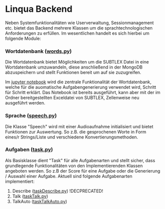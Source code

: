 # Linqua Backend

Neben Systemfunktionalitäten wie Userverwaltung, Sessionmanagement etc. bietet das Backend mehrere Klassen um die sprachtechnologischen Anforderungen zu erfüllen. Im wesentlichen handelt es sich hierbei um folgende Module:

### Wortdatenbank ([words.py](server/server/words.py))
Die Wortdatenbank bietet Möglichkeiten um die SUBTLEX Datei in eine Wortdatenbank umzuwandeln, diese anschließend in der MongoDB abzuspeichern und stellt Funktionen bereit um auf sie zuzugreifen.

Im [jupyter notebook](example/words.ipynb) wird die zentrale Funktionalität der Wortdatenbank, welche für die auomatische Aufgabengenerierung verwendet wird, Schritt für Schritt erklärt.
Das Notebook ist bereits ausgeführt, kann aber mit der im Ordner bereitgestellten Exceldatei von SUBTLEX, Zellenweise neu ausgeführt werden.

### Sprache ([speech.py](server/server/speech.py))
Die Klasse "Speech" wird mit einer Audioaufnahme initialisiert und bietet Funktionen zur Auswertung. So z.B. die gesprochenen Worte in Form eines/r Strings/Liste und verschiedene Konvertierungsmethoden.

### Aufgaben ([task.py](server/server/task.py))
Als Basisklasse dient "Task" für alle Aufgabenarten und stellt sicher, dass grundlegende Funktionalitäten von den Implementierenden Klassen angeboten werden. So z.B der Score für eine Aufgabe oder die Generierung / Auswahl einer Aufgabe.
Aktuell sind folgende Aufgabenarten implementiert:

1. Describe ([taskDescribe.py](server/server/taskDescribe.py)) !DECPRECATED!
2. Talk ([taskTalk.py](server/server/taskTalk.py))
3. TalkAuto ([taskTalkAuto.py](server/server/taskTalkAuto.py))